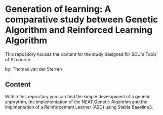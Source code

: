 # Generation of learning: A comparative study between Genetic Algorithm and Reinforced Learning Algorithm

This repository houses the content for the study designed for SDU's Tools of AI course. 

by: Thomas van der Sterren

## Content
Within this repository you can find the simple development of a genetic algorythm, the implementation of the NEAT Genetic Algorithm and the implmentation of a Reinforcement Learner (A2C) using Stable Baseline3.


